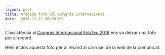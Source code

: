 ```yaml
---
layout: post
title: Afegida foto del Congrés Internacional
date:  2016-11-11 00:00:00
---
```


L'assistència al [Congrés Internacional EduTec 2016](http://edutec.ddgde.ua.es/index.php/programa-completo/) ens va deixar una foto per al record.

Hem inclòs aquesta foto per al record al carrusel de la web de la comunicat.

